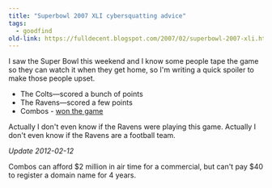 ```yaml
---
title: "Superbowl 2007 XLI cybersquatting advice"
tags: 
  - goodfind	
old-link: https://fulldecent.blogspot.com/2007/02/superbowl-2007-xli.html
---
```


I saw the Super Bowl this weekend and I know some people tape the game so they can watch it when they get home, so I'm writing a quick spoiler to make those people upset.

* The Colts—scored a bunch of points
* The Ravens—scored a few points
* Combos - <a href="https://www.man-mom.com/Video.aspx">won the game</a>

Actually I don't even know if the Ravens were playing this game. Actually I don't even know if the Ravens are a football team.

*Update 2012-02-12*

Combos can afford \$2 million in air time for a commercial, but can't pay \$40 to register a domain name for 4 years.
